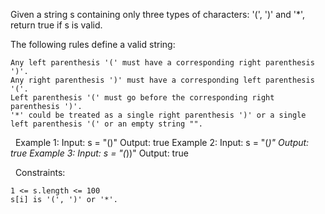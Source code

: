 Given a string s containing only three types of characters: '(', ')' and '*', return true if s is valid.

The following rules define a valid string:


	Any left parenthesis '(' must have a corresponding right parenthesis ')'.
	Any right parenthesis ')' must have a corresponding left parenthesis '('.
	Left parenthesis '(' must go before the corresponding right parenthesis ')'.
	'*' could be treated as a single right parenthesis ')' or a single left parenthesis '(' or an empty string "".


 
Example 1:
Input: s = "()"
Output: true
Example 2:
Input: s = "(*)"
Output: true
Example 3:
Input: s = "(*))"
Output: true

 
Constraints:


	1 <= s.length <= 100
	s[i] is '(', ')' or '*'.

